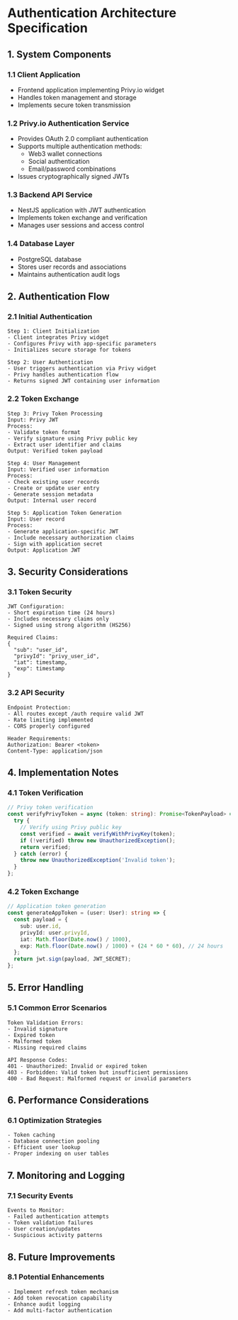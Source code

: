 # Authentication Architecture Specification

## 1. System Components

### 1.1 Client Application
- Frontend application implementing Privy.io widget
- Handles token management and storage
- Implements secure token transmission

### 1.2 Privy.io Authentication Service
- Provides OAuth 2.0 compliant authentication
- Supports multiple authentication methods:
  * Web3 wallet connections
  * Social authentication
  * Email/password combinations
- Issues cryptographically signed JWTs

### 1.3 Backend API Service
- NestJS application with JWT authentication
- Implements token exchange and verification
- Manages user sessions and access control

### 1.4 Database Layer
- PostgreSQL database
- Stores user records and associations
- Maintains authentication audit logs

## 2. Authentication Flow

### 2.1 Initial Authentication
```
Step 1: Client Initialization
- Client integrates Privy widget
- Configures Privy with app-specific parameters
- Initializes secure storage for tokens

Step 2: User Authentication
- User triggers authentication via Privy widget
- Privy handles authentication flow
- Returns signed JWT containing user information
```

### 2.2 Token Exchange
```
Step 3: Privy Token Processing
Input: Privy JWT
Process:
- Validate token format
- Verify signature using Privy public key
- Extract user identifier and claims
Output: Verified token payload

Step 4: User Management
Input: Verified user information
Process:
- Check existing user records
- Create or update user entry
- Generate session metadata
Output: Internal user record

Step 5: Application Token Generation
Input: User record
Process:
- Generate application-specific JWT
- Include necessary authorization claims
- Sign with application secret
Output: Application JWT
```

## 3. Security Considerations

### 3.1 Token Security
```
JWT Configuration:
- Short expiration time (24 hours)
- Includes necessary claims only
- Signed using strong algorithm (HS256)

Required Claims:
{
  "sub": "user_id",
  "privyId": "privy_user_id",
  "iat": timestamp,
  "exp": timestamp
}
```

### 3.2 API Security
```
Endpoint Protection:
- All routes except /auth require valid JWT
- Rate limiting implemented
- CORS properly configured

Header Requirements:
Authorization: Bearer <token>
Content-Type: application/json
```

## 4. Implementation Notes

### 4.1 Token Verification
```typescript
// Privy token verification
const verifyPrivyToken = async (token: string): Promise<TokenPayload> => {
  try {
    // Verify using Privy public key
    const verified = await verifyWithPrivyKey(token);
    if (!verified) throw new UnauthorizedException();
    return verified;
  } catch (error) {
    throw new UnauthorizedException('Invalid token');
  }
};
```

### 4.2 Token Exchange
```typescript
// Application token generation
const generateAppToken = (user: User): string => {
  const payload = {
    sub: user.id,
    privyId: user.privyId,
    iat: Math.floor(Date.now() / 1000),
    exp: Math.floor(Date.now() / 1000) + (24 * 60 * 60), // 24 hours
  };
  return jwt.sign(payload, JWT_SECRET);
};
```

## 5. Error Handling

### 5.1 Common Error Scenarios
```
Token Validation Errors:
- Invalid signature
- Expired token
- Malformed token
- Missing required claims

API Response Codes:
401 - Unauthorized: Invalid or expired token
403 - Forbidden: Valid token but insufficient permissions
400 - Bad Request: Malformed request or invalid parameters
```

## 6. Performance Considerations

### 6.1 Optimization Strategies
```
- Token caching
- Database connection pooling
- Efficient user lookup
- Proper indexing on user tables
```

## 7. Monitoring and Logging

### 7.1 Security Events
```
Events to Monitor:
- Failed authentication attempts
- Token validation failures
- User creation/updates
- Suspicious activity patterns
```

## 8. Future Improvements

### 8.1 Potential Enhancements
```
- Implement refresh token mechanism
- Add token revocation capability
- Enhance audit logging
- Add multi-factor authentication
```

